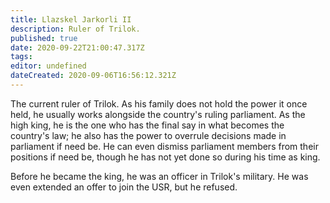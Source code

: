```yaml
---
title: Llazskel Jarkorli II
description: Ruler of Trilok.
published: true
date: 2020-09-22T21:00:47.317Z
tags: 
editor: undefined
dateCreated: 2020-09-06T16:56:12.321Z
---
```


The current ruler of Trilok. As his family does not hold the power it once held, he usually works alongside the country's ruling parliament. As the high king, he is the one who has the final say in what becomes the country's law; he also has the power to overrule decisions made in parliament if need be. He can even dismiss parliament members from their positions if need be, though he has not yet done so during his time as king.

Before he became the king, he was an officer in Trilok's military. He was even extended an offer to join the USR, but he refused.